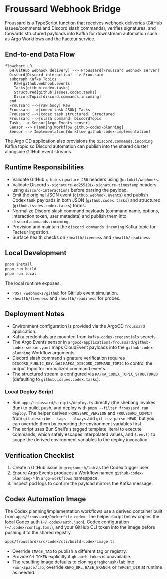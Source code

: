 # Froussard Webhook Bridge

Froussard is a TypeScript function that receives webhook deliveries (GitHub issues/comments
and Discord slash commands), verifies signatures, and forwards structured payloads into Kafka
for downstream automation such as Argo Workflows and the Facteur service.

## End-to-end Data Flow

```mermaid
flowchart LR
  GH[GitHub webhook delivery] --> Froussard[Froussard webhook server]
  Discord[Discord interaction] --> Froussard
  subgraph Kafka Topics
    Raw[github.webhook.events]
    Tasks[github.codex.tasks]
    Structured[github.issues.codex.tasks]
    DiscordTopic[discord.commands.incoming]
  end
  Froussard -->|raw body| Raw
  Froussard -->|codex task JSON| Tasks
  Froussard -->|codex task structured| Structured
  Froussard -->|slash command| DiscordTopic
  Tasks --> Sensor[Argo Events sensor]
  Sensor --> Planning[Workflow github-codex-planning]
  Sensor --> Implementation[Workflow github-codex-implementation]
```

The Argo CD application also provisions the `discord.commands.incoming` Kafka topic so Discord automation can publish into the shared cluster alongside GitHub event streams.

## Runtime Responsibilities

- Validate GitHub `x-hub-signature-256` headers using `@octokit/webhooks`.
- Validate Discord `x-signature-ed25519`/`x-signature-timestamp` headers using `discord-interactions` before parsing the payload.
- Emit the original JSON event (`github.webhook.events`) and publish Codex task payloads in both JSON (`github.codex.tasks`) and structured (`github.issues.codex.tasks`) forms.
- Normalize Discord slash command payloads (command name, options, interaction token, user metadata) and publish them into `discord.commands.incoming`.
- Provision and maintain the `discord.commands.incoming` Kafka topic for Facteur ingestion.
- Surface health checks on `/health/liveness` and `/health/readiness`.

## Local Development

```bash
pnpm install
pnpm run build
pnpm run local
```

The local runtime exposes:

- `POST /webhooks/github` for GitHub event simulation.
- `/health/liveness` and `/health/readiness` for probes.

## Deployment Notes

- Environment configuration is provided via the ArgoCD `froussard` application.
- Kafka credentials are mounted from `kafka-codex-credentials` secrets.
- The Argo Events sensor in `argocd/applications/froussard/github-codex-sensor.yaml`
  maps CloudEvent payloads into the `github-codex-planning` Workflow arguments.
- Discord slash command signature verification requires `DISCORD_PUBLIC_KEY`. Set
  `KAFKA_DISCORD_COMMAND_TOPIC` to control the output topic for normalized command events.
- The structured stream is configured via `KAFKA_CODEX_TOPIC_STRUCTURED` (defaulting to `github.issues.codex.tasks`).

### Local Deploy Script

- Run `apps/froussard/scripts/deploy.ts` directly (the shebang invokes Bun) to build, push, and deploy with `pnpm --filter froussard run deploy`. The helper derives `FROUSSARD_VERSION` and `FROUSSARD_COMMIT` from `git describe --tags --always` and `git rev-parse HEAD`, but you can override them by exporting the environment variables first.
- The script uses Bun Shell’s `$` tagged template literal to execute commands, which safely escapes interpolated values, and `$.env()` to scope the derived environment variables to the deploy invocation.

## Verification Checklist

1. Create a GitHub issue in `gregkonush/lab` as the Codex trigger user.
2. Ensure Argo Events produces a Workflow named `github-codex-planning-*` in
   `argo-workflows` namespace.
3. Inspect pod logs to confirm the payload mirrors the Kafka message.

## Codex Automation Image

The Codex planning/implementation workflows use a derived container built from
`apps/froussard/Dockerfile.codex`. The helper script below copies the local
Codex auth (`~/.codex/auth.json`), Codex configuration (`~/.codex/config.toml`),
and your GitHub CLI token into the image before pushing it to the shared
registry.

```bash
apps/froussard/src/codex/cli/build-codex-image.ts
```

- Override `IMAGE_TAG` to publish a different tag or registry.
- Provide `GH_TOKEN` explicitly if `gh auth token` is unavailable.
- The resulting image defaults to cloning `gregkonush/lab` into
  `/workspace/lab`; override `REPO_URL`, `BASE_BRANCH`, or `TARGET_DIR` at
  runtime as needed.
